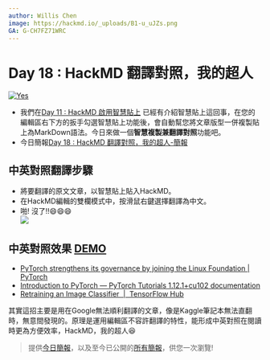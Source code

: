 ```yaml
---
author: Willis Chen
image: https://hackmd.io/_uploads/B1-u_uJZs.png
GA: G-CH7FZ71WRC
---
```


# Day 18 : HackMD 翻譯對照，我的超人


[![Yes](https://img.youtube.com/vi/_g-sQW4x-8o/0.jpg)](https://www.youtube.com/watch?v=_g-sQW4x-8o)


- 我們在[Day 11 : HackMD 啟用智慧貼上](https://ithelp.ithome.com.tw/articles/10297247)
已經有介紹智慧貼上這回事，在您的編輯區右下方的扳手勾選智慧貼上功能後，會自動幫您將文章版型一併複製貼上為MarkDown語法。今日來做一個**智慧複製兼翻譯對照**功能吧。
- 今日簡報[Day 18 : HackMD 翻譯對照，我的超人-簡報](https://hackmd.io/@wiimax/intro-hackmd-18)

## 中英對照翻譯步驟
- 將要翻譯的原文文章，以智慧貼上貼入HackMD。
- 在HackMD編輯的雙欄模式中，按滑鼠右鍵選擇翻譯為中文。
- 啪! 沒了!!:smile::smile::smile:    
  ![](https://hackmd.io/_uploads/Hk2mg01fi.png)


## 中英對照效果 [DEMO](https://hackmd.io/Cv9H0Z5IRm2ABAqxtXo0JQ)
- [PyTorch strengthens its governance by joining the Linux Foundation | PyTorch](https://pytorch.org/blog/PyTorchfoundation/)
- [Introduction to PyTorch — PyTorch Tutorials 1.12.1+cu102 documentation](https://pytorch.org/tutorials/beginner/introyt/introyt1_tutorial.html)
- [Retraining an Image Classifier  |  TensorFlow Hub](https://www.tensorflow.org/hub/tutorials/tf2_image_retraining)

其實這招主要是用在Google無法順利翻譯的文章，像是Kaggle筆記本無法直翻時，無意間發現的。原理是運用編輯區不容許翻譯的特性，能形成中英對照在閱讀時更為方便效率，HackMD，我的超人:satisfied: 

> 提供[今日簡報](https://hackmd.io/@wiimax/intro-hackmd-18)，以及至今已公開的[所有簡報](https://hackmd.io/@wiimax/intro-hackmd-slides)，供您一次瀏覽!
